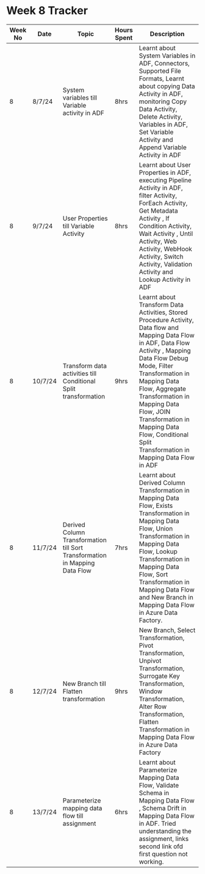# Week 8 Tracker

| Week No | Date    | Topic                                   | Hours Spent | Description                                                                                                                                                                        |
| ------- | ------- | --------------------------------------- | ----------- | ---------------------------------------------------------------------------------------------------------------------------------------------------------------------------------- |
| 8       | 8/7/24 | System variables till Variable activity in ADF | 8hrs        | Learnt about System Variables in ADF, Connectors, Supported File Formats, Learnt about copying Data Activity in ADF, monitoring Copy Data Activity, Delete Activity, Variables in ADF, Set Variable Activity and Append Variable Activity in ADF |
| 8       | 9/7/24 |   User Properties till Variable Activity                                      | 8hrs        | Learnt about User Properties in ADF, executing Pipeline Activity in ADF, filter Activity, ForEach Activity, Get Metadata Activity , If Condition Activity, Wait Activity , Until Activity, Web Activity, WebHook Activity, Switch Activity,  Validation Activity and Lookup Activity in ADF
| 8       | 10/7/24 | Transform data activities till Conditional Split transformation                                        | 9hrs        |Learnt about Transform Data Activities, Stored Procedure Activity, Data flow and Mapping Data Flow in ADF, Data Flow Activity , Mapping Data Flow Debug Mode, Filter Transformation in Mapping Data Flow, Aggregate Transformation in Mapping Data Flow, JOIN Transformation in Mapping Data Flow, Conditional Split Transformation in Mapping Data Flow in ADF
| 8       | 11/7/24 |  Derived Column Transformation  till  Sort Transformation in Mapping Data Flow                                      | 7hrs        |Learnt about Derived Column Transformation in Mapping Data Flow, Exists Transformation in Mapping Data Flow, Union Transformation in Mapping Data Flow, Lookup Transformation in Mapping Data Flow, Sort Transformation in Mapping Data Flow and New Branch in Mapping Data Flow in Azure Data Factory.
| 8       | 12/7/24 |  New Branch till Flatten transformation                                       | 9hrs        | New Branch, Select Transformation, Pivot Transformation, Unpivot Transformation, Surrogate Key Transformation, Window Transformation, Alter Row Transformation, Flatten Transformation in Mapping Data Flow in Azure Data Factory
| 8       | 13/7/24  |  Parameterize mapping data flow till assignment                                       | 6hrs        |Learnt about Parameterize Mapping Data Flow, Validate Schema in Mapping Data Flow , Schema Drift in Mapping Data Flow in ADF. Tried understanding the assignment, links second link ofd first question not working.
